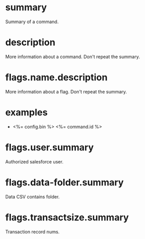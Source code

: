 # summary

Summary of a command.

# description

More information about a command. Don't repeat the summary. 

# flags.name.description

More information about a flag. Don't repeat the summary. 

# examples

- <%= config.bin %> <%= command.id %>


# flags.user.summary

Authorized salesforce user.

# flags.data-folder.summary

Data CSV contains folder.

# flags.transactsize.summary

Transaction record nums.
